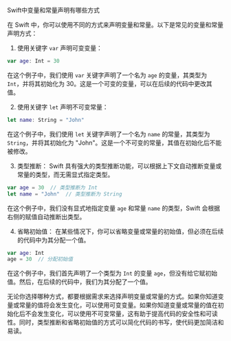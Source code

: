 Swift中变量和常量声明有哪些方式

在 Swift 中，你可以使用不同的方式来声明变量和常量。以下是常见的变量和常量声明方式：

1. 使用关键字 `var` 声明可变变量：
```swift
var age: Int = 30
```

在这个例子中，我们使用 `var` 关键字声明了一个名为 `age` 的变量，其类型为 `Int`，并将其初始化为 30。这是一个可变的变量，可以在后续的代码中更改其值。

2. 使用关键字 `let` 声明不可变常量：
```swift
let name: String = "John"
```

在这个例子中，我们使用 `let` 关键字声明了一个名为 `name` 的常量，其类型为 `String`，并将其初始化为 "John"。这是一个不可变的常量，其值在初始化后不能被修改。

3. 类型推断：
Swift 具有强大的类型推断功能，可以根据上下文自动推断变量或常量的类型，而无需显式指定类型。
```swift
var age = 30  // 类型推断为 Int
let name = "John"  // 类型推断为 String
```

在这个例子中，我们没有显式地指定变量 `age` 和常量 `name` 的类型，Swift 会根据右侧的赋值自动推断出类型。

4. 省略初始值：
在某些情况下，你可以省略变量或常量的初始值，但必须在后续的代码中为其分配一个值。
```swift
var age: Int
age = 30  // 分配初始值
```

在这个例子中，我们首先声明了一个类型为 `Int` 的变量 `age`，但没有给它赋初始值。然后，在后续的代码中，我们为其分配了一个值。

无论你选择哪种方式，都要根据需求来选择声明变量或常量的方式。如果你知道变量或常量的值将会发生变化，可以使用可变变量。如果你知道变量或常量的值在初始化后不会发生变化，可以使用不可变常量，这有助于提高代码的安全性和可读性。同时，类型推断和省略初始值的方式可以简化代码的书写，使代码更加简洁和易读。
